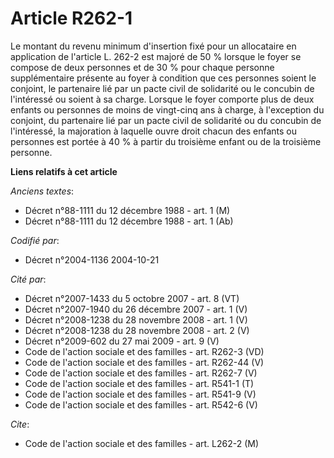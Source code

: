 # Article R262-1

Le montant du revenu minimum d'insertion fixé pour un allocataire en application de l'article L. 262-2 est majoré de 50 %
lorsque le foyer se compose de deux personnes et de 30 % pour chaque personne supplémentaire présente au foyer à condition
que ces personnes soient le conjoint, le partenaire lié par un pacte civil de solidarité ou le concubin de l'intéressé ou
soient à sa charge. Lorsque le foyer comporte plus de deux enfants ou personnes de moins de vingt-cinq ans à charge, à
l'exception du conjoint, du partenaire lié par un pacte civil de solidarité ou du concubin de l'intéressé, la majoration à
laquelle ouvre droit chacun des enfants ou personnes est portée à 40 % à partir du troisième enfant ou de la troisième
personne.

**Liens relatifs à cet article**

_Anciens textes_:

  - Décret n°88-1111 du 12 décembre 1988 - art. 1 (M)
  - Décret n°88-1111 du 12 décembre 1988 - art. 1 (Ab)

_Codifié par_:

  - Décret n°2004-1136 2004-10-21

_Cité par_:

  - Décret n°2007-1433 du 5 octobre 2007 - art. 8 (VT)
  - Décret n°2007-1940 du 26 décembre 2007 - art. 1 (V)
  - Décret n°2008-1238 du 28 novembre 2008 - art. 1 (V)
  - Décret n°2008-1238 du 28 novembre 2008 - art. 2 (V)
  - Décret n°2009-602 du 27 mai 2009 - art. 9 (V)
  - Code de l'action sociale et des familles - art. R262-3 (VD)
  - Code de l'action sociale et des familles - art. R262-44 (V)
  - Code de l'action sociale et des familles - art. R262-7 (V)
  - Code de l'action sociale et des familles - art. R541-1 (T)
  - Code de l'action sociale et des familles - art. R541-9 (V)
  - Code de l'action sociale et des familles - art. R542-6 (V)

_Cite_:

  - Code de l'action sociale et des familles - art. L262-2 (M)

